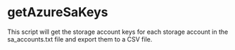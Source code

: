 # getAzureSaKeys
This script will get the storage account keys for each storage account in the sa_accounts.txt file and export them to a CSV file.
